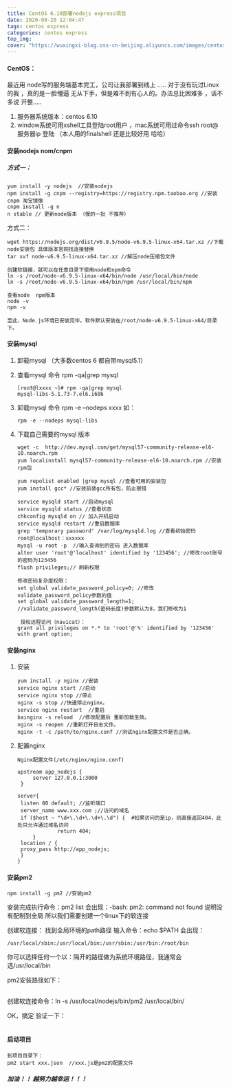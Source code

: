 ```yaml
---
title: CentOS 6.10部署nodejs express项目
date: 2020-08-20 12:04:47
tags: centos express
categories: centos express
top_img:
cover: "https://wuxingxi-blog.oss-cn-beijing.aliyuncs.com/images/centos.jpeg"
---
```




#### CentOS：

 最近用 node写的服务端基本完工，公司让我部署到线上 ….. 对于没有玩过Linux的我 ，真的是一脸懵逼 无从下手，但是难不到有心人的。办法总比困难多 ，话不多说 开整…..

1. 服务器系统版本：centos 6.10
2. window系统可用xshell工具登陆root用户 ，mac系统可用过命令ssh root@服务器ip 登陆 （本人用的finalshell 还是比较好用 哈哈）

#### 安装nodejs nom/cnpm

##### 方式一：

```
yum install -y nodejs  //安装nodejs
npm install -g cnpm --registry=https://registry.npm.taobao.org //安装cnpm 淘宝镜像
cnpm install -g n 
n stable // 更新node版本 （慢的一批 不推荐）
```

方式二：

```
wget https://nodejs.org/dist/v6.9.5/node-v6.9.5-linux-x64.tar.xz //下载node安装包 具体版本官网找连接替换
tar xvf node-v6.9.5-linux-x64.tar.xz //解压node压缩包文件

创建软链接，就可以在任意目录下使用node和npm命令
ln -s /root/node-v6.9.5-linux-x64/bin/node /usr/local/bin/node
ln -s /root/node-v6.9.5-linux-x64/bin/npm /usr/local/bin/npm

查看node  npm版本
node -v
npm -v

至此，Node.js环境已安装完毕。软件默认安装在/root/node-v6.9.5-linux-x64/目录下。
```

#### 安装mysql

1. 卸载mysql （大多数centos 6 都自带mysql5.1）

2. 查看mysql 命令 rpm -qa|grep mysql

   ```
   [root@lxxxx ~]# rpm -qa|grep mysql
   mysql-libs-5.1.73-7.el6.i686
   ```

3. 卸载mysql 命令 rpm -e –nodeps xxxx 如：

   ```
   rpm -e --nodeps mysql-libs
   ```

4. 下载自己需要的mysql 版本

   ```
   wget -c  http://dev.mysql.com/get/mysql57-community-release-el6-10.noarch.rpm
   yum localinstall mysql57-community-release-el6-10.noarch.rpm //安装rpm包
   
   yum repolist enabled |grep mysql //查看可用的安装包
   yum install gcc* //安装前装gcc所有包，防止报错
   
   service mysqld start //启动mysql
   service mysqld status //查看状态
   chkconfig mysqld on // 加入开机启动
   service mysqld restart //重启数据库
   grep 'temporary password' /var/log/mysqld.log //查看初始密码 root@localhost：xxxxxx 
   mysql -u root -p  //输入查询到的密码 进入数据库
   alter user 'root'@'localhost' identified by '123456'; //修改root账号的密码为123456
   flush privileges;// 刷新权限
   
   修改密码复杂度权限：
   set global validate_password_policy=0; //修改validate_password_policy参数的值
   set global validate_password_length=1; //validate_password_length(密码长度)参数默认为8，我们修改为1
   
    授权远程访问（navicat）：
   grant all privileges on *.* to 'root'@'%' identified by '123456' with grant option; 
   ```

#### 安装nginx

1. 安装

   ```
   yum install -y nginx //安装
   service nginx start //启动
   service nginx stop //停止
   nginx -s stop //快速停止nginx。
   service nginx restart  //重启
   bainginx -s reload  //修改配置后 重新加载生效。
   nginx -s reopen //重新打开日志文件。
   nginx -t -c /path/to/nginx.conf //测试nginx配置文件是否正确。
   ```

2. 配置nginx

   ```
   Nginx配置文件(/etc/nginx/nginx.conf)
   
   upstream app_nodejs {
   		server 127.0.0.1:3000
   	}
   	
   server{
   	listen 80 default; //监听端口
   	server_name www.xxx.com ;//访问的域名
   	if ($host ~ "\d+\.\d+\.\d+\.\d") {  #如果访问的是ip，则直接返回404，此处只允许通过域名访问
       			return 404;
   		}
   	location / {
   	proxy_pass http://app_nodejs;
   	}
   }
   ```

#### 安装pm2

```
npm install -g pm2 //安装pm2
```

安装完成执行命令：pm2 list 会出现：-bash: pm2: command not found 说明没有配制到全局 所以我们需要创建一个linux下的软连接

创建软连接：
找到全局环境的path路径 输入命令：echo $PATH 会出现：

```
/usr/local/sbin:/usr/local/bin:/usr/sbin:/usr/bin:/root/bin
```

你可以选择任何一个以：隔开的路径做为系统环境路径，我通常会选/usr/local/bin

pm2安装路径如下：

![img](data:image/gif;base64,R0lGODdhAQABAPAAAMPDwwAAACwAAAAAAQABAAACAkQBADs=)

创建软连接命令：ln -s /usr/local/nodejs/bin/pm2 /usr/local/bin/

OK，搞定 验证一下：

![img](data:image/gif;base64,R0lGODdhAQABAPAAAMPDwwAAACwAAAAAAQABAAACAkQBADs=)

#### 启动项目

```
到项目目录下：
pm2 start xxx.json  //xxx.js是pm2的配置文件 
```

##### 加油！！ 越努力越幸运！！！
